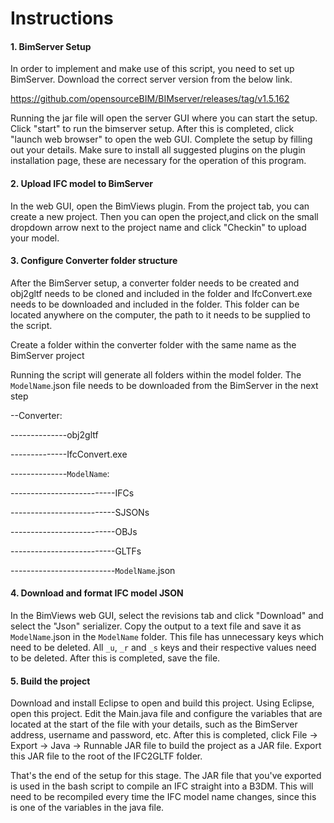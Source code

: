 # Instructions

#### 1. BimServer Setup

In order to implement and make use of this script, you need to set up BimServer. Download the correct server version from the below link.

https://github.com/opensourceBIM/BIMserver/releases/tag/v1.5.162

Running the jar file will open the server GUI where you can start the setup. Click "start" to run the bimserver setup. After this is completed, click "launch web browser" to open the web GUI. Complete the setup by filling out your details. Make sure to install all suggested plugins on the plugin installation page, these are necessary for the operation of this program.

#### 2. Upload IFC model to BimServer

In the web GUI, open the BimViews plugin. From the project tab, you can create a new project. Then you can open the project,and click on the small dropdown arrow next to the project name and click "Checkin" to upload your model.

#### 3. Configure Converter folder structure

After the BimServer setup, a converter folder needs to be created and obj2gltf needs to be cloned and included in the folder and IfcConvert.exe needs to be downloaded and included in the folder. This folder can be located anywhere on the computer, the path to it needs to be supplied to the script.

Create a folder within the converter folder with the same name as the BimServer project

Running the script will generate all folders within the model folder. The `ModelName`.json file needs to be downloaded from the BimServer in the next step

--Converter:

--------------obj2gltf

--------------IfcConvert.exe

--------------`ModelName`:

--------------------------IFCs

--------------------------SJSONs

--------------------------OBJs

--------------------------GLTFs

--------------------------`ModelName`.json

#### 4. Download and format IFC model JSON

In the BimViews web GUI, select the revisions tab and click "Download" and select the "Json" serializer. Copy the output to a text file and save it as `ModelName`.json in the `ModelName` folder. This file has unnecessary keys which need to be deleted. All `_u`, `_r` and `_s` keys and their respective values need to be deleted. After this is completed, save the file.

#### 5. Build the project

Download and install Eclipse to open and build this project. Using Eclipse, open this project. Edit the Main.java file and configure the variables that are located at the start of the file with your details, such as the BimServer address, username and password, etc. After this is completed, click File -> Export -> Java -> Runnable JAR file to build the project as a JAR file. Export this JAR file to the root of the IFC2GLTF folder.

That's the end of the setup for this stage. The JAR file that you've exported is used in the bash script to compile an IFC straight into a B3DM. This will need to be recompiled every time the IFC model name changes, since this is one of the variables in the java file. 
